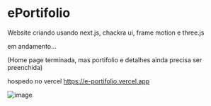 # ePortifolio

Website criando usando next.js, chackra ui, frame motion e three.js

em andamento...

(Home page terminada, mas portifolio e detalhes ainda precisa ser preenchida)

hospedo no vercel
https://e-portifolio.vercel.app

![image](https://user-images.githubusercontent.com/40494912/152247624-fc4b4cac-d263-44de-93ef-892b1e76bcb7.png)
